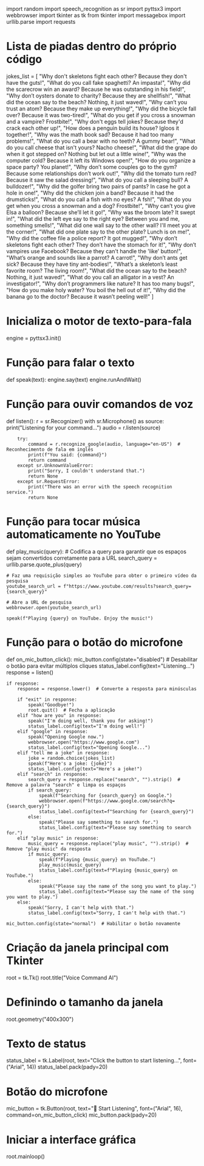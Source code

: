 import random
import speech_recognition as sr
import pyttsx3
import webbrowser
import tkinter as tk
from tkinter import messagebox
import urllib.parse
import requests

# Lista de piadas dentro do próprio código
jokes_list = [
    "Why don't skeletons fight each other? Because they don't have the guts!",
    "What do you call fake spaghetti? An impasta!",
    "Why did the scarecrow win an award? Because he was outstanding in his field!",
    "Why don’t oysters donate to charity? Because they are shellfish!",
    "What did the ocean say to the beach? Nothing, it just waved!",
    "Why can’t you trust an atom? Because they make up everything!",
    "Why did the bicycle fall over? Because it was two-tired!",
    "What do you get if you cross a snowman and a vampire? Frostbite!",
    "Why don't eggs tell jokes? Because they'd crack each other up!",
    "How does a penguin build its house? Igloos it together!",
    "Why was the math book sad? Because it had too many problems!",
    "What do you call a bear with no teeth? A gummy bear!",
    "What do you call cheese that isn't yours? Nacho cheese!",
    "What did the grape do when it got stepped on? Nothing but let out a little wine!",
    "Why was the computer cold? Because it left its Windows open!",
    "How do you organize a space party? You planet!",
    "Why don’t some couples go to the gym? Because some relationships don’t work out!",
    "Why did the tomato turn red? Because it saw the salad dressing!",
    "What do you call a sleeping bull? A bulldozer!",
    "Why did the golfer bring two pairs of pants? In case he got a hole in one!",
    "Why did the chicken join a band? Because it had the drumsticks!",
    "What do you call a fish with no eyes? A fsh!",
    "What do you get when you cross a snowman and a dog? Frostbite!",
    "Why can’t you give Elsa a balloon? Because she’ll let it go!",
    "Why was the broom late? It swept in!",
    "What did the left eye say to the right eye? Between you and me, something smells!",
    "What did one wall say to the other wall? I'll meet you at the corner!",
    "What did one plate say to the other plate? Lunch is on me!",
    "Why did the coffee file a police report? It got mugged!",
    "Why don’t skeletons fight each other? They don’t have the stomach for it!",
    "Why don’t vampires use Facebook? Because they can't handle the 'like' button!",
    "What’s orange and sounds like a parrot? A carrot!",
    "Why don’t ants get sick? Because they have tiny ant-bodies!",
    "What’s a skeleton’s least favorite room? The living room!",
    "What did the ocean say to the beach? Nothing, it just waved!",
    "What do you call an alligator in a vest? An investigator!",
    "Why don’t programmers like nature? It has too many bugs!",
    "How do you make holy water? You boil the hell out of it!",
    "Why did the banana go to the doctor? Because it wasn’t peeling well!"
]

# Inicializa o motor de texto-para-fala
engine = pyttsx3.init()


# Função para falar o texto
def speak(text):
    engine.say(text)
    engine.runAndWait()


# Função para ouvir comandos de voz
def listen():
    r = sr.Recognizer()
    with sr.Microphone() as source:
        print("Listening for your command...")
        audio = r.listen(source)

        try:
            command = r.recognize_google(audio, language="en-US")  # Reconhecimento de fala em inglês
            print(f"You said: {command}")
            return command
        except sr.UnknownValueError:
            print("Sorry, I couldn't understand that.")
            return None
        except sr.RequestError:
            print("There was an error with the speech recognition service.")
            return None


# Função para tocar música automaticamente no YouTube
def play_music(query):
    # Codifica a query para garantir que os espaços sejam convertidos corretamente para a URL
    search_query = urllib.parse.quote_plus(query)

    # Faz uma requisição simples ao YouTube para obter o primeiro vídeo da pesquisa
    youtube_search_url = f"https://www.youtube.com/results?search_query={search_query}"

    # Abre a URL de pesquisa
    webbrowser.open(youtube_search_url)

    speak(f"Playing {query} on YouTube. Enjoy the music!")


# Função para o botão do microfone
def on_mic_button_click():
    mic_button.config(state="disabled")  # Desabilitar o botão para evitar múltiplos cliques
    status_label.config(text="Listening...")
    response = listen()

    if response:
        response = response.lower()  # Converte a resposta para minúsculas

        if "exit" in response:
            speak("Goodbye!")
            root.quit()  # Fecha a aplicação
        elif "how are you" in response:
            speak("I'm doing well, thank you for asking!")
            status_label.config(text="I'm doing well!")
        elif "google" in response:
            speak("Opening Google now.")
            webbrowser.open("https://www.google.com")
            status_label.config(text="Opening Google...")
        elif "tell me a joke" in response:
            joke = random.choice(jokes_list)
            speak(f"Here's a joke: {joke}")
            status_label.config(text="Here's a joke!")
        elif "search" in response:
            search_query = response.replace("search", "").strip()  # Remove a palavra "search" e limpa os espaços
            if search_query:
                speak(f"Searching for {search_query} on Google.")
                webbrowser.open(f"https://www.google.com/search?q={search_query}")
                status_label.config(text=f"Searching for {search_query}")
            else:
                speak("Please say something to search for.")
                status_label.config(text="Please say something to search for.")
        elif "play music" in response:
            music_query = response.replace("play music", "").strip()  # Remove "play music" da resposta
            if music_query:
                speak(f"Playing {music_query} on YouTube.")
                play_music(music_query)
                status_label.config(text=f"Playing {music_query} on YouTube.")
            else:
                speak("Please say the name of the song you want to play.")
                status_label.config(text="Please say the name of the song you want to play.")
        else:
            speak("Sorry, I can't help with that.")
            status_label.config(text="Sorry, I can't help with that.")

    mic_button.config(state="normal")  # Habilitar o botão novamente


# Criação da janela principal com Tkinter
root = tk.Tk()
root.title("Voice Command AI")

# Definindo o tamanho da janela
root.geometry("400x300")

# Texto de status
status_label = tk.Label(root, text="Click the button to start listening...", font=("Arial", 14))
status_label.pack(pady=20)

# Botão do microfone
mic_button = tk.Button(root, text="🎤 Start Listening", font=("Arial", 16), command=on_mic_button_click)
mic_button.pack(pady=20)

# Iniciar a interface gráfica
root.mainloop()
